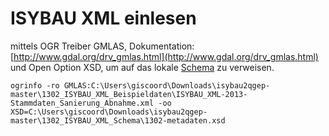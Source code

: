 # ISYBAU XML einlesen

mittels OGR Treiber GMLAS, Dokumentation: [http://www.gdal.org/drv_gmlas.html](http://www.gdal.org/drv_gmlas.html)  
und Open Option XSD, um auf das lokale [Schema](/1302_ISYBAU_XML_Schema/1302-metadaten.xsd) zu verweisen.

```
ogrinfo -ro GMLAS:C:\Users\giscoord\Downloads\isybau2qgep-master\1302_ISYBAU_XML_Beispieldaten\ISYBAU_XML-2013-Stammdaten_Sanierung_Abnahme.xml -oo XSD=C:\Users\giscoord\Downloads\isybau2qgep-master\1302_ISYBAU_XML_Schema\1302-metadaten.xsd
```

